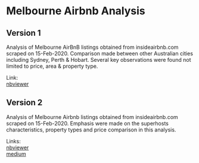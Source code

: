 # Melbourne Airbnb Analysis 

## Version 1

Analysis of Melbourne AirBnB listings obtained from insideairbnb.com scraped on 15-Feb-2020. Comparison made between other Australian cities including Sydney, Perth & Hobart. Several key observations were found not limited to price, area & property type.

Link:\
[nbviewer](https://nbviewer.jupyter.org/github/mxcodeyard/melbourne_airbnb/blob/master/v1/melbourne_airbnb.ipynb)

## Version 2

Analysis of Melbourne Airbnb listings obtained from insideairbnb.com scraped on 15-Feb-2020. Emphasis were made on the superhosts characteristics, property types and price comparison in this analysis.

Links:\
[nbviewer](https://nbviewer.jupyter.org/github/mxcodeyard/melbourne_airbnb/blob/master/v2/melbourne_airbnb_v2.ipynb)\
[medium](https://medium.com/@mtang1/melbourne-airbnb-analysis-8fddc1c020ef)

